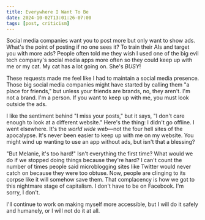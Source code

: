 ```yaml
---
title: Everywhere I Want To Be
date: 2024-10-02T13:01:26-07:00
tags: [post, criticism]
---
```


Social media companies want you to post more but only want to show ads. What's the point of posting if no one sees it? To train their AIs and target you with more ads? People often told me they wish I used one of the big evil tech company's social media apps more often so they could keep up with me or my cat. My cat has a lot going on. She's _BUSY_!

These requests made me feel like I had to maintain a social media presence. Those big social media companies might have started by calling them "a place for friends," but unless your friends are brands, no, they aren't. I'm not a brand. I'm a person. If you want to keep up with me, you must look outside the ads.

I like the sentiment behind "I miss your posts," but it says, "I don't care enough to look at a different website." Here's the thing: I didn't go offline. I went elsewhere. It's the _world wide web_—not the four hell sites of the apocalypse. It's never been easier to keep up with me on my website. You might wind up wanting to use an app without ads, but isn't that a blessing?

"But Melanie, it's too hard!" Isn't everything the first time? What would we do if we stopped doing things because they're hard? I can't count the number of times people said microblogging sites like Twitter would never catch on because they were too obtuse. Now, people are clinging to its corpse like it will somehow save them. That complacency is how we got to this nightmare stage of capitalism. I don't have to be on Facebook. I'm sorry, I don't.

I'll continue to work on making myself more accessible, but I will do it safely and humanely, or I will not do it at all.
